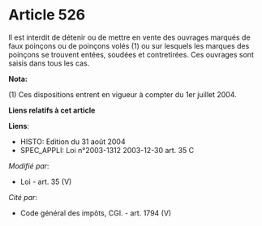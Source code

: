 # Article 526

Il est interdit de détenir ou de mettre en vente des ouvrages marqués de faux poinçons ou de poinçons volés (1) ou sur
lesquels les marques des poinçons se trouvent entées, soudées et contretirées. Ces ouvrages sont saisis dans tous les cas.

**Nota:**

(1) Ces dispositions entrent en vigueur à compter du 1er juillet 2004.

**Liens relatifs à cet article**

**Liens**:

  - HISTO: Edition du 31 août 2004
  - SPEC_APPLI: Loi n°2003-1312 2003-12-30 art. 35 C

_Modifié par_:

  - Loi - art. 35 (V)

_Cité par_:

  - Code général des impôts, CGI. - art. 1794 (V)
